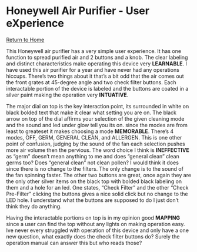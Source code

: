 # Honeywell Air Purifier - User eXperience

[Return to Home](../)

This Honeywell air purifier has a very simple user experience. It has one function to spread purified air and 2 buttons and a knob. The clear labeling and distinct characteristics make operating this device very **LEARNABLE**. I have used this air purifier for a year and have never had any operations hiccups. There’s two things about it that’s a bit odd that the air comes out the front grates at 45-degree angle and two check filter buttons. Each interactable portion of the device is labeled and the buttons are coated in a silver paint making the operation very **INTUATIVE**.

The major dial on top is the key interaction point, its surrounded in white on black bolded text that make it clear what setting you are on. The black arrow on top of the dial affirms your selection of the given cleaning mode and the sound and led under glow tell you its on. since the modes are from least to greateset it makes choosing a mode **MEMORABLE**. There’s 4 modes, OFF, GERM, GENERAL CLEAN, and ALLERGEN. This is one other point of confusion, judging by the sound of the fan each selection pushes more air volume then the pervious. The word choice I think is **INEFFECTIVE** as “germ” doesn’t mean anything to me and does “general clean” clean germs too? Does “general clean” not clean pollen? I would think it does since there is no change to the filters. The only change is to the sound of the fan spinning faster. The other two buttons are great, once again they are the only other silver items on the black top with bolded black labeling on them and a hole for an led. One states, “Check Filter” and the other “Check Pre-Filter” clicking the buttons gives a nice solid click but no change to the LED hole. I understand what the buttons are supposed to do I just don’t think they do anything. 

Having the interactable portions on top is in my opinion good **MAPPING** since a user can find the top without any lights on making operation easy. Ive never every struggled with operation of this device and only have a one new question, what exactly does the check filter buttons do? Surely the operation manual can answer this but who reads those? 
